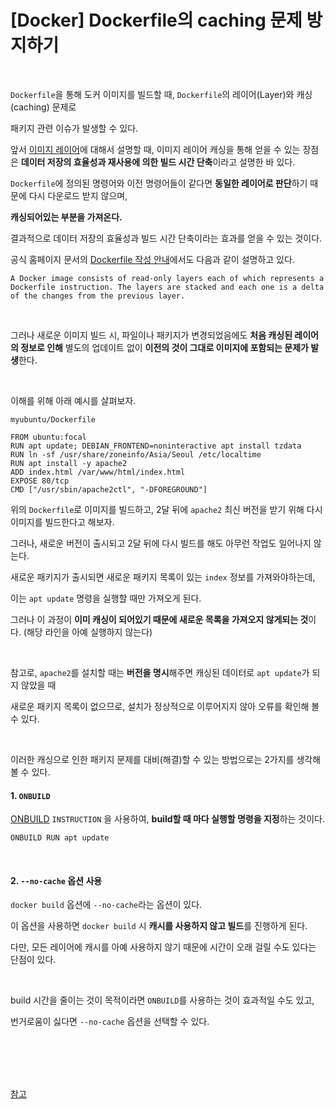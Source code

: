 # [Docker] Dockerfile의 caching 문제 방지하기

<br>

`Dockerfile`을 통해 도커 이미지를 빌드할 때, `Dockerfile`의 레이어(Layer)와 캐싱(caching) 문제로 

패키지 관련 이슈가 발생할 수 있다.

앞서 [이미지 레이어](https://nayoungs.tistory.com/159)에 대해서 설명할 때, 이미지 레이어 캐싱을 통해 얻을 수 있는 장점은 **데이터 저장의 효율성과 재사용에 의한 빌드 시간 단축**이라고 설명한 바 있다.

`Dockerfile`에 정의된 명령어와 이전 명령어들이 같다면 **동일한 레이어로 판단**하기 때문에 다시 다운로드 받지 않으며, 

**캐싱되어있는 부분을 가져온다.**

결과적으로 데이터 저장의 효율성과 빌드 시간 단축이라는 효과를 얻을 수 있는 것이다.

공식 홈페이지 문서의 [Dockerfile 작성 안내](https://docs.docker.com/develop/develop-images/dockerfile_best-practices/)에서도 다음과 같이 설명하고 있다.

```
A Docker image consists of read-only layers each of which represents a Dockerfile instruction. The layers are stacked and each one is a delta of the changes from the previous layer.
```

<br>

그러나 새로운 이미지 빌드 시, 파일이나 패키지가 변경되었음에도 **처음 캐싱된 레이어의 정보로 인해** 별도의 업데이트 없이 **이전의 것이 그대로 이미지에 포함되는 문제가 발생**한다.  

<br>

이해를 위해 아래 예시를 살펴보자.

`myubuntu/Dockerfile`

```shell
FROM ubuntu:focal
RUN apt update; DEBIAN_FRONTEND=noninteractive apt install tzdata
RUN ln -sf /usr/share/zoneinfo/Asia/Seoul /etc/localtime
RUN apt install -y apache2
ADD index.html /var/www/html/index.html
EXPOSE 80/tcp
CMD ["/usr/sbin/apache2ctl", "-DFOREGROUND"]
```

위의 `Dockerfile`로 이미지를 빌드하고, 2달 뒤에 `apache2` 최신 버전을 받기 위해 다시 이미지를 빌드한다고 해보자.

그러나, 새로운 버전이 출시되고 2달 뒤에 다시 빌드를 해도 아무런 작업도 일어나지 않는다. 

새로운 패키지가 출시되면 새로운 패키지 목록이 있는 `index` 정보를 가져와야하는데, 

이는 `apt update` 명령을 실행할 때만 가져오게 된다.

그러나 이 과정이 **이미 캐싱이 되어있기 때문에 새로운 목록을 가져오지 않게되는 것**이다. (해당 라인을 아예 실행하지 않는다)

<br>

참고로, `apache2`를 설치할 때는 **버전을 명시**해주면 캐싱된 데이터로 `apt update`가 되지 않았을 때

새로운 패키지 목록이 없으므로, 설치가 정상적으로 이루어지지 않아 오류를 확인해 볼 수 있다.

<br>

이러한 캐싱으로 인한 패키지 문제를 대비(해결)할 수 있는 방법으로는 2가지를 생각해볼 수 있다.

#### 1. `ONBUILD`

[ONBUILD](https://docs.docker.com/engine/reference/builder/) `INSTRUCTION` 을 사용하여, **build할 때 마다 실행할 명령을 지정**하는 것이다.

```shell
ONBUILD RUN apt update
```

<br>

#### 2. `--no-cache` 옵션 사용

`docker build` 옵션에 `--no-cache`라는 옵션이 있다.

이 옵션을 사용하면 `docker build` 시 **캐시를 사용하지 않고 빌드**를 진행하게 된다.

다만, 모든 레이어에 캐시를 아예 사용하지 않기 때문에 시간이 오래 걸릴 수도 있다는 단점이 있다. 

<br>

build 시간을 줄이는 것이 목적이라면 `ONBUILD`를 사용하는 것이 효과적일 수도 있고, 

번거로움이 싫다면 `--no-cache` 옵션을 선택할 수 있다. 

<br>

<br>

<br>

<br>

[참고](https://code4human.tistory.com/147)